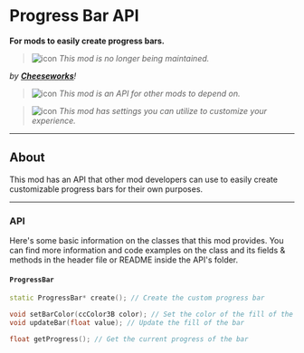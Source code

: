 # Progress Bar API
**For mods to easily create progress bars.**

> ![icon](frame:geode.loader/info-warning.png?scale=0.375) <cy>*This mod is no longer being maintained.*</c>

*by* ***[Cheeseworks](user:6408873)****!*

> ![icon](frame:GJ_infoIcon_001.png?scale=0.5) <cj>*This mod is an API for other mods to depend on.*</c>

> ![icon](frame:collaborationIcon_001.png) <cg>*This mod has settings you can utilize to customize your experience.*</c>

---

## About
This mod has an API that other mod developers can use to easily create customizable progress bars for their own purposes.

---

### API
Here's some basic information on the classes that this mod provides. You can find more information and code examples on the class and its fields & methods in the header file or README inside the API's folder.

#### `ProgressBar`
```cpp
static ProgressBar* create(); // Create the custom progress bar

void setBarColor(ccColor3B color); // Set the color of the fill of the bar
void updateBar(float value); // Update the fill of the bar

float getProgress(); // Get the current progress of the bar
```